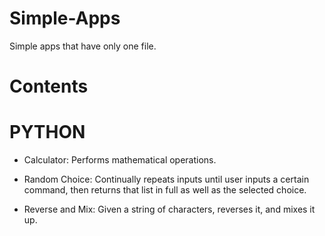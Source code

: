 # Simple-Apps
Simple apps that have only one file.

# Contents

# PYTHON

- Calculator: Performs mathematical operations.

- Random Choice: Continually repeats inputs until user inputs a certain command, then returns that list in full as well as the selected choice.

- Reverse and Mix: Given a string of characters, reverses it, and mixes it up.
